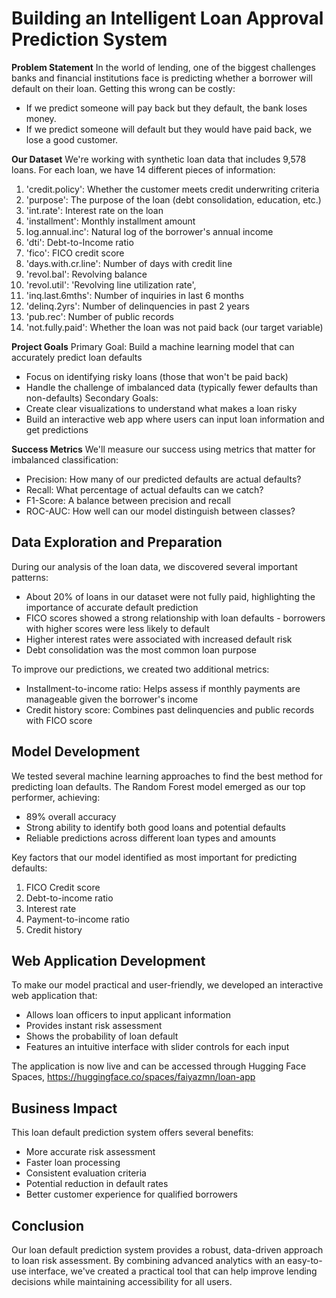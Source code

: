 # Building an Intelligent Loan Approval Prediction System

**Problem Statement**
In the world of lending, one of the biggest challenges banks and financial institutions face is predicting whether a borrower will default on their loan. Getting this wrong can be costly:
*	If we predict someone will pay back but they default, the bank loses money.
*	If we predict someone will default but they would have paid back, we lose a good customer.

**Our Dataset**
We're working with synthetic loan data that includes 9,578 loans. For each loan, we have 14 different pieces of information:
1.	'credit.policy': Whether the customer meets credit underwriting criteria
2.	'purpose': The purpose of the loan (debt consolidation, education, etc.)
3.	'int.rate': Interest rate on the loan
4.	'installment': Monthly installment amount
5.	log.annual.inc': Natural log of the borrower's annual income
6.	'dti': Debt-to-Income ratio
7.	'fico': FICO credit score
8.	'days.with.cr.line': Number of days with credit line
9.	'revol.bal': Revolving balance
10.	'revol.util': 'Revolving line utilization rate',
11.	'inq.last.6mths': Number of inquiries in last 6 months
12.	'delinq.2yrs': Number of delinquencies in past 2 years
13.	'pub.rec': Number of public records
14.	'not.fully.paid': Whether the loan was not paid back (our target variable)


**Project Goals**
Primary Goal: Build a machine learning model that can accurately predict loan defaults
*	Focus on identifying risky loans (those that won't be paid back)
*	Handle the challenge of imbalanced data (typically fewer defaults than non-defaults)
Secondary Goals:
*	Create clear visualizations to understand what makes a loan risky
*	Build an interactive web app where users can input loan information and get predictions

**Success Metrics**
We'll measure our success using metrics that matter for imbalanced classification:

*	Precision: How many of our predicted defaults are actual defaults?
*	Recall: What percentage of actual defaults can we catch?
*	F1-Score: A balance between precision and recall
*	ROC-AUC: How well can our model distinguish between classes?

## Data Exploration and Preparation
During our analysis of the loan data, we discovered several important patterns:
*	About 20% of loans in our dataset were not fully paid, highlighting the importance of accurate default prediction
*	FICO scores showed a strong relationship with loan defaults - borrowers with higher scores were less likely to default
*	Higher interest rates were associated with increased default risk
*	Debt consolidation was the most common loan purpose

To improve our predictions, we created two additional metrics:
*	Installment-to-income ratio: Helps assess if monthly payments are manageable given the borrower's income
*	Credit history score: Combines past delinquencies and public records with FICO score

## Model Development
We tested several machine learning approaches to find the best method for predicting loan defaults. The Random Forest model emerged as our top performer, achieving:
*	89% overall accuracy
*	Strong ability to identify both good loans and potential defaults
*	Reliable predictions across different loan types and amounts

Key factors that our model identified as most important for predicting defaults:
1.	FICO Credit score
2.	Debt-to-income ratio
3.	Interest rate
4.	Payment-to-income ratio
5.	Credit history

## Web Application Development
To make our model practical and user-friendly, we developed an interactive web application that:
*	Allows loan officers to input applicant information
*	Provides instant risk assessment
*	Shows the probability of loan default
*	Features an intuitive interface with slider controls for each input

The application is now live and can be accessed through Hugging Face Spaces, https://huggingface.co/spaces/faiyazmn/loan-app  


## Business Impact
This loan default prediction system offers several benefits:
*	More accurate risk assessment
*	Faster loan processing
*	Consistent evaluation criteria
*	Potential reduction in default rates
*	Better customer experience for qualified borrowers


## Conclusion
Our loan default prediction system provides a robust, data-driven approach to loan risk assessment. By combining advanced analytics with an easy-to-use interface, we've created a practical tool that can help improve lending decisions while maintaining accessibility for all users.



